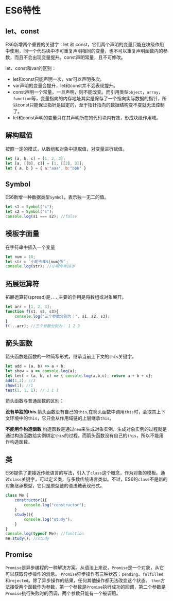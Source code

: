 # ES6特性
## let、const
ES6新增两个重要的关键字：let 和 const，它们两个声明的变量只能在块级作用中使用，同一个代码块中不可重复声明相同的变量，也不可以重复声明函数内的参数，而且不会出现变量提升。const声明常量，且不可修改。

let、const和var的区别：

- let和const只能声明一次，var可以声明多次。
- var声明的变量会提升，let和const并不会表现提升。
- const声明一个常量，一旦声明，则不能改变。而引用类型`object`，`array`，`function`等，变量指向的内存地址其实是保存了一个指向实际数据的指针，所以const只能保证指针是固定的，至于指针指向的数据结构变不变就无法控制了。
- let和const声明的变量只在其声明所在的代码块内有效，形成块级作用域。

## 解构赋值
按照一定的模式，从数组和对象中提取值，对变量进行赋值。
```js
let [a, b, c] = [1, 2, 3];
let [a, [[b], c]] = [1, [[2], 3]];
let { a, b } = { a:"aaa", b:"bbb" }
```
## Symbol
ES6新增一种数据类型`Symbol`，表示独一无二的值。
```js
let s1 = Symbol("s");
let s2 = Symbol("s");
console.log(s1 === s2); //false
```
## 模板字面量
在字符串中插入一个变量
```js
let num = 18;
let str = `小明今年${num}岁`;
console.log(str); //小明今年18岁
```

## 拓展运算符
拓展运算符(spread)是`...`,主要的作用是将数组或对象展开。
```js
let arr = [1, 2, 3];
function f(s1, s2, s3){
    console.log("三个参数分别为：", s1, s2, s3);
}
f(...arr); //三个参数分别为： 1 2 3
```
## 箭头函数
箭头函数是函数的一种简写形式，继承当前上下文的`this`关键字。
```js
let add = (a, b) => a + b;
let show = a => console.log(a);
let test = (a, b, c) => { console.log(a,b,c); return a + b + c};
add(1,2); //3
show(1); //1
test(1, 1, 1); // 1 1 1
```
箭头函数与普通函数的区别：

**没有单独的this**
箭头函数没有自己的`this`,在箭头函数中调用`this`时，会取其上下文环境中的`this`，它只会从作用域链的上层继承`this`。

**不能用作构造函数**
构造函数是通过`new`来生成对象实例，生成对象实例的过程就是通过构造函数给实例绑定`this`的过程。而箭头函数没有自己的`this`，所以不能用作构造函数。

## 类
ES6提供了更接近传统语言的写法，引入了`class`这个概念，作为对象的模板。通过`class`关键字，可以定义类，与多数传统语言类似。不过，ES6的`class`不是新的对象继承模型，它只是原型链的语法糖表现形式。
```js
class Me {
    constructor(){
        console.log("constructor");
    }
    study(){
        console.log("study");
    }
}
console.log(typeof Me); //function
me.study(); //study
```

## Promise
`Promise`是异步编程的一种解决方案。从语法上来说，`Promise`是一个对象，从它可以获取异步操作的消息。
`Promise`异步操作有三种状态：`pending`、`fulfilled`和`rejected`。除了异步操作的结果，任何其他操作都无法改变这个状态。
`then`方法接受两个函数作为参数，第一个参数是`Promise`执行成功的回调，第二个参数是`Promise`执行失败时的回调，两个参数只能有一个被调用。